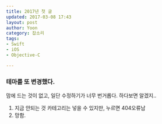 ```yaml
---
title: 2017년 첫 글
updated: 2017-03-08 17:43
layout: post
author: Yoon
category: 잡소리
tags: 
- Swift
- iOS
- Objective-C

---
```


### 테마를 또 변경했다. 

맘에 드는 것이 없고, 일단 수정하기가 너무 번거롭다.
하다보면 알겠지..

1. 지금 안되는 것 카테고리는 넣을 수 있지만, 누르면 404오류남
2. 망함.
